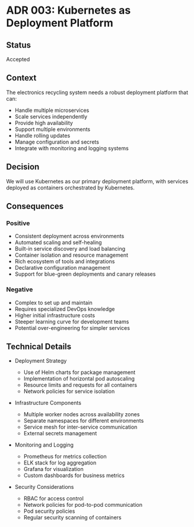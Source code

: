 # ADR 003: Kubernetes as Deployment Platform

## Status
Accepted

## Context
The electronics recycling system needs a robust deployment platform that can:
- Handle multiple microservices
- Scale services independently
- Provide high availability
- Support multiple environments
- Handle rolling updates
- Manage configuration and secrets
- Integrate with monitoring and logging systems

## Decision
We will use Kubernetes as our primary deployment platform, with services deployed as containers orchestrated by Kubernetes.

## Consequences

### Positive
- Consistent deployment across environments
- Automated scaling and self-healing
- Built-in service discovery and load balancing
- Container isolation and resource management
- Rich ecosystem of tools and integrations
- Declarative configuration management
- Support for blue-green deployments and canary releases

### Negative
- Complex to set up and maintain
- Requires specialized DevOps knowledge
- Higher initial infrastructure costs
- Steeper learning curve for development teams
- Potential over-engineering for simpler services

## Technical Details
- Deployment Strategy
  - Use of Helm charts for package management
  - Implementation of horizontal pod autoscaling
  - Resource limits and requests for all containers
  - Network policies for service isolation

- Infrastructure Components
  - Multiple worker nodes across availability zones
  - Separate namespaces for different environments
  - Service mesh for inter-service communication
  - External secrets management

- Monitoring and Logging
  - Prometheus for metrics collection
  - ELK stack for log aggregation
  - Grafana for visualization
  - Custom dashboards for business metrics

- Security Considerations
  - RBAC for access control
  - Network policies for pod-to-pod communication
  - Pod security policies
  - Regular security scanning of containers 